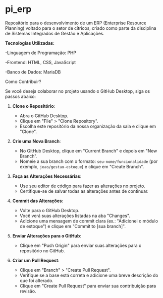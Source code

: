 # pi_erp
 Repositório para o desenvolvimento de um ERP (Enterprise Resource Planning) voltado para o setor de cítricos, criado como parte da disciplina de Sistemas Integrados de Gestão e Aplicações.

 
**Tecnologias Utilizadas:**

-Linguagem de Programação: PHP

-Frontend: HTML, CSS, JavaScript

-Banco de Dados: MariaDB



Como Contribuir?

Se você deseja colaborar no projeto usando o GitHub Desktop, siga os passos abaixo:

1. **Clone o Repositório**:
   - Abra o GitHub Desktop.
   - Clique em "File" > "Clone Repository".
   - Escolha este repositório da nossa organização da sala e clique em "Clone".

2. **Crie uma Nova Branch**:
   - No GitHub Desktop, clique em "Current Branch" e depois em "New Branch".
   - Nomeie a sua branch com o formato: `seu-nome/funcionalidade` (por exemplo, `joao/gestao-estoque`) e clique em "Create Branch".

3. **Faça as Alterações Necessárias**:
   - Use seu editor de código para fazer as alterações no projeto.
   - Certifique-se de salvar todas as alterações antes de continuar.

4. **Commit das Alterações**:
   - Volte para o GitHub Desktop.
   - Você verá suas alterações listadas na aba "Changes".
   - Adicione uma mensagem de commit clara (ex.: "Adicionei o módulo de estoque") e clique em "Commit to [sua branch]".

5. **Enviar Alterações para o GitHub**:
   - Clique em "Push Origin" para enviar suas alterações para o repositório no GitHub.

6. **Criar um Pull Request**:
   - Clique em "Branch" > "Create Pull Request".
   - Verifique se a base está correta e adicione uma breve descrição do que foi alterado.
   - Clique em "Create Pull Request" para enviar sua contribuição para revisão.

